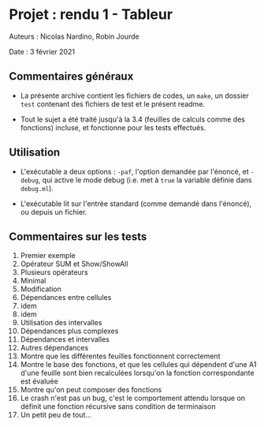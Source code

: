 # Projet : rendu 1 - Tableur

Auteurs : Nicolas Nardino, Robin Jourde

Date : 3 février 2021

## Commentaires généraux
- La présente archive contient les fichiers de codes, un `make`, un dossier `test` contenant des fichiers de test et le présent readme.

- Tout le sujet a été traité jusqu'à la 3.4 (feuilles de calculs comme des
  fonctions) incluse, et fonctionne pour les tests effectués.

## Utilisation
- L'exécutable a deux options : `-paf`, l'option demandée par
  l'énoncé, et `-debug`, qui active le mode debug (i.e. met à `true`
  la variable définie dans `debug.ml`).

- L'exécutable lit sur l'entrée standard (comme demandé dans
  l'énoncé), ou depuis un fichier.

## Commentaires sur les tests
1. Premier exemple
2. Opérateur SUM et Show/ShowAll
3. Plusieurs opérateurs
4. Minimal
5. Modification
6. Dépendances entre cellules
7. idem
8. idem
9. Utilisation des intervalles
10. Dépendances plus complexes
11. Dépendances et intervalles
12. Autres dépendances
13. Montre que les différentes feuilles fonctionnent correctement
14. Montre le base des fonctions, et que les cellules qui dépendent
    d'une A1 d'une feuille sont bien recalculées lorsqu'on la fonction
    correspondante est évaluée
15. Montre qu'on peut composer des fonctions
16. Le crash n'est pas un bug, c'est le comportement attendu lorsque
    on définit une fonction récursive sans condition de terminaison
17. Un petit peu de tout...
